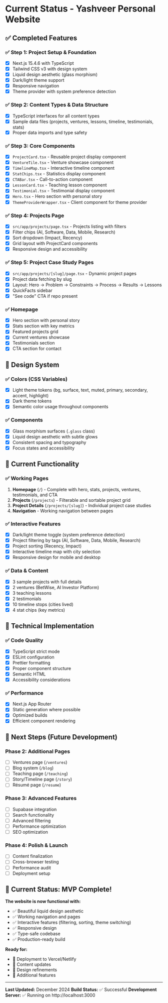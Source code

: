 # Current Status - Yashveer Personal Website

## ✅ Completed Features

### ✅ Step 1: Project Setup & Foundation
- [x] Next.js 15.4.6 with TypeScript
- [x] Tailwind CSS v3 with design system
- [x] Liquid design aesthetic (glass morphism)
- [x] Dark/light theme support
- [x] Responsive navigation
- [x] Theme provider with system preference detection

### ✅ Step 2: Content Types & Data Structure
- [x] TypeScript interfaces for all content types
- [x] Sample data files (projects, ventures, lessons, timeline, testimonials, stats)
- [x] Proper data imports and type safety

### ✅ Step 3: Core Components
- [x] `ProjectCard.tsx` - Reusable project display component
- [x] `VentureTile.tsx` - Venture showcase component
- [x] `TimelineMap.tsx` - Interactive timeline component
- [x] `StatChips.tsx` - Statistics display component
- [x] `CTABar.tsx` - Call-to-action component
- [x] `LessonCard.tsx` - Teaching lesson component
- [x] `Testimonial.tsx` - Testimonial display component
- [x] `Hero.tsx` - Hero section with personal story
- [x] `ThemeProviderWrapper.tsx` - Client component for theme provider

### ✅ Step 4: Projects Page
- [x] `src/app/projects/page.tsx` - Projects listing with filters
- [x] Filter chips (AI, Software, Data, Mobile, Research)
- [x] Sort dropdown (Impact, Recency)
- [x] Grid layout with ProjectCard components
- [x] Responsive design and accessibility

### ✅ Step 5: Project Case Study Pages
- [x] `src/app/projects/[slug]/page.tsx` - Dynamic project pages
- [x] Project data fetching by slug
- [x] Layout: Hero → Problem → Constraints → Process → Results → Lessons
- [x] QuickFacts sidebar
- [x] "See code" CTA if repo present

### ✅ Homepage
- [x] Hero section with personal story
- [x] Stats section with key metrics
- [x] Featured projects grid
- [x] Current ventures showcase
- [x] Testimonials section
- [x] CTA section for contact

## 🎨 Design System

### ✅ Colors (CSS Variables)
- [x] Light theme tokens (bg, surface, text, muted, primary, secondary, accent, highlight)
- [x] Dark theme tokens
- [x] Semantic color usage throughout components

### ✅ Components
- [x] Glass morphism surfaces (`.glass` class)
- [x] Liquid design aesthetic with subtle glows
- [x] Consistent spacing and typography
- [x] Focus states and accessibility

## 🚀 Current Functionality

### ✅ Working Pages
1. **Homepage** (`/`) - Complete with hero, stats, projects, ventures, testimonials, and CTA
2. **Projects** (`/projects`) - Filterable and sortable project grid
3. **Project Details** (`/projects/[slug]`) - Individual project case studies
4. **Navigation** - Working navigation between pages

### ✅ Interactive Features
- [x] Dark/light theme toggle (system preference detection)
- [x] Project filtering by tags (AI, Software, Data, Mobile, Research)
- [x] Project sorting (Recency, Impact)
- [x] Interactive timeline map with city selection
- [x] Responsive design for mobile and desktop

### ✅ Data & Content
- [x] 3 sample projects with full details
- [x] 2 ventures (BetWise, AI Investor Platform)
- [x] 3 teaching lessons
- [x] 2 testimonials
- [x] 10 timeline stops (cities lived)
- [x] 4 stat chips (key metrics)

## 🔧 Technical Implementation

### ✅ Code Quality
- [x] TypeScript strict mode
- [x] ESLint configuration
- [x] Prettier formatting
- [x] Proper component structure
- [x] Semantic HTML
- [x] Accessibility considerations

### ✅ Performance
- [x] Next.js App Router
- [x] Static generation where possible
- [x] Optimized builds
- [x] Efficient component rendering

## 🎯 Next Steps (Future Development)

### Phase 2: Additional Pages
- [ ] Ventures page (`/ventures`)
- [ ] Blog system (`/blog`)
- [ ] Teaching page (`/teaching`)
- [ ] Story/Timeline page (`/story`)
- [ ] Résumé page (`/resume`)

### Phase 3: Advanced Features
- [ ] Supabase integration
- [ ] Search functionality
- [ ] Advanced filtering
- [ ] Performance optimization
- [ ] SEO optimization

### Phase 4: Polish & Launch
- [ ] Content finalization
- [ ] Cross-browser testing
- [ ] Performance audit
- [ ] Deployment setup

## 🎉 Current Status: MVP Complete!

**The website is now functional with:**
- ✅ Beautiful liquid design aesthetic
- ✅ Working navigation and pages
- ✅ Interactive features (filtering, sorting, theme switching)
- ✅ Responsive design
- ✅ Type-safe codebase
- ✅ Production-ready build

**Ready for:**
- 🚀 Deployment to Vercel/Netlify
- 📝 Content updates
- 🎨 Design refinements
- 🔧 Additional features

---

**Last Updated:** December 2024
**Build Status:** ✅ Successful
**Development Server:** ✅ Running on http://localhost:3000
